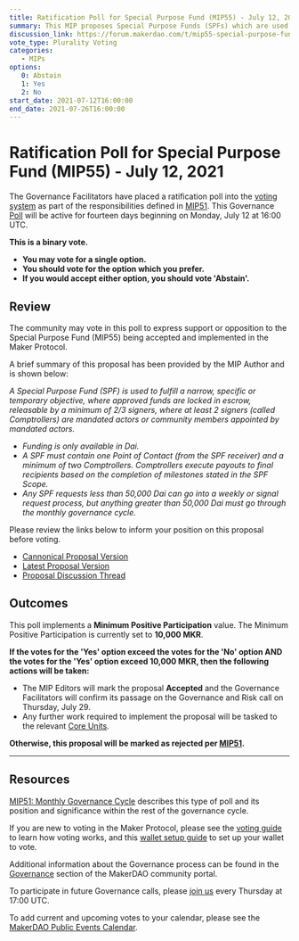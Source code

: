 ```yaml
---
title: Ratification Poll for Special Purpose Fund (MIP55) - July 12, 2021
summary: This MIP proposes Special Purpose Funds (SPFs) which are used to fulfill a narrow, specific or temporary objective, where approved funds are locked in escrow.
discussion_link: https://forum.makerdao.com/t/mip55-special-purpose-fund-spf/8624
vote_type: Plurality Voting
categories:
   - MIPs
options:
   0: Abstain
   1: Yes
   2: No
start_date: 2021-07-12T16:00:00
end_date: 2021-07-26T16:00:00
---
```

# Ratification Poll for Special Purpose Fund (MIP55) - July 12, 2021

The Governance Facilitators have placed a ratification poll into the [voting system](https://vote.makerdao.com/polling) as part of the responsibilities defined in [MIP51](https://mips.makerdao.com/mips/details/MIP51). This Governance [Poll](https://community-development.makerdao.com/en/learn/governance/on-chain-gov) will be active for fourteen days beginning on Monday, July 12 at 16:00 UTC.

**This is a binary vote.** 
- **You may vote for a single option.** 
- **You should vote for the option which you prefer.**
- **If you would accept either option, you should vote 'Abstain'.**

## Review

The community may vote in this poll to express support or opposition to the Special Purpose Fund (MIP55) being accepted and implemented in the Maker Protocol.

A brief summary of this proposal has been provided by the MIP Author and is shown below:

*A Special Purpose Fund (SPF) is used to fulfill a narrow, specific or temporary objective, where approved funds are locked in escrow, releasable by a minimum of 2/3 signers, where at least 2 signers (called Comptrollers) are mandated actors or community members appointed by mandated actors.*

* *Funding is only available in Dai.*
* *A SPF must contain one Point of Contact (from the SPF receiver) and a minimum of two Comptrollers. Comptrollers execute payouts to final recipients based on the completion of milestones stated in the SPF Scope.*
* *Any SPF requests less than 50,000 Dai can go into a weekly or signal request process, but anything greater than 50,000 Dai must go through the monthly governance cycle.*

Please review the links below to inform your position on this proposal before voting.
* [Cannonical Proposal Version](https://github.com/makerdao/mips/blob/170b1bd6289d008cf7b1bd1ab0ddffb6c13edc6f/MIP55/MIP55.md)
* [Latest Proposal Version](https://mips.makerdao.com/mips/details/MIP55)
* [Proposal Discussion Thread](https://forum.makerdao.com/t/mip55-special-purpose-fund-spf/8624)

## Outcomes

This poll implements a **Minimum Positive Participation** value. The Minimum Positive Participation is currently set to **10,000 MKR**.

**If the votes for the 'Yes' option exceed the votes for the 'No' option AND the votes for the 'Yes' option exceed 10,000 MKR, then the following actions will be taken:**
* The MIP Editors will mark the proposal **Accepted** and the Governance Facilitators will confirm its passage on the Governance and Risk call on Thursday, July 29. 
* Any further work required to implement the proposal will be tasked to the relevant [Core Units](https://mips.makerdao.com/mips/details/MIP38#mip38c2-core-unit-state).

**Otherwise, this proposal will be marked as rejected per [MIP51](https://mips.makerdao.com/mips/details/MIP51#mip51c2-ratification-poll).**

---

## Resources

[MIP51: Monthly Governance Cycle](https://mips.makerdao.com/mips/details/MIP51) describes this type of poll and its position and significance within the rest of the governance cycle.

If you are new to voting in the Maker Protocol, please see the [voting guide](https://community-development.makerdao.com/en/learn/governance/how-voting-works/) to learn how voting works, and this [wallet setup guide](https://community-development.makerdao.com/en/learn/governance/voting-setup/) to set up your wallet to vote.

Additional information about the Governance process can be found in the [Governance](https://community-development.makerdao.com/en/learn/governance) section of the MakerDAO community portal.

To participate in future Governance calls, please [join us](https://github.com/makerdao/community/tree/master/governance/governance-and-risk-meetings) every Thursday at 17:00 UTC.

To add current and upcoming votes to your calendar, please see the [MakerDAO Public Events Calendar](https://calendar.google.com/calendar/embed?src=makerdao.com_3efhm2ghipksegl009ktniomdk%40group.calendar.google.com&ctz=UTC&mode=week&showCalendars=0&showPrint=0).
